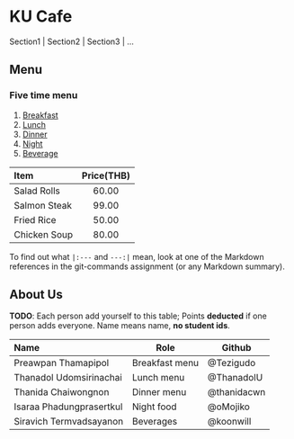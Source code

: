 # KU Cafe

Section1 | Section2 | Section3 | ...

<!-- **TODO**: Convert the useless "Section1 | Section2 ..." to a **single line** containing hyperlinks to each section of the menu.
You learned the Markdown to do this in the `git-commands` assignments.    
**TODO**: Remove all the TODO lines, of course. -->

## Menu
### Five time menu

1. [Breakfast](#)
2. [Lunch](#)
3. [Dinner](#)
4. [Night](#)
5. [Beverage](#)

<!-- **TODO**: Replace this with the *actual* sections (plural) of the menu.  Each section should contain a **table** of menu items..    
**TODO**: Your team should decide what the column headers should be and how to display prices. You want the menu sections to be consistent. --> 

<!-- <!-- Here is how to create a table using Markdown: -->

| Item                | Price(THB) |
|:-------------------------|:----------:|
| Salad Rolls             | 60.00   |
| Salmon Steak              | 99.00       |
| Fried Rice              | 50.00      |
| Chicken Soup | 80.00

To find out what `|:---` and `---:|` mean, look at one of the Markdown references in the git-commands assignment 
(or any Markdown summary).

## About Us

**TODO**: Each person add yourself to this table; Points **deducted** if one person adds everyone. Name means name, **no student ids**.

| Name      | Role      | Github          |
|:----------|-----------|-----------------|
| Preawpan Thamapipol | Breakfast menu | @Tezigudo |
| Thanadol  Udomsirinachai | Lunch menu | @ThanadolU |
| Thanida Chaiwongnon | Dinner menu | @thanidacwn |
| Isaraa Phadungprasertkul | Night food | @oMojiko |
| Siravich Termvadsayanon | Beverages | @koonwill |

